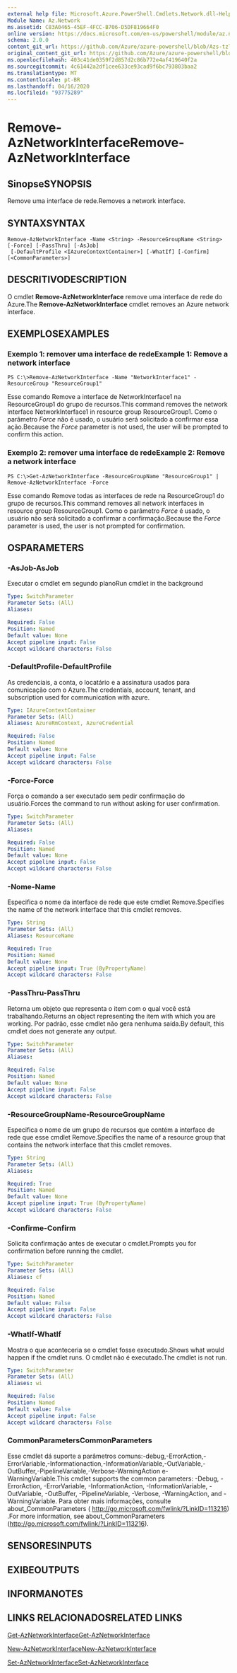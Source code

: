 ```yaml
---
external help file: Microsoft.Azure.PowerShell.Cmdlets.Network.dll-Help.xml
Module Name: Az.Network
ms.assetid: C83A0465-45EF-4FCC-B706-D5DF819664F0
online version: https://docs.microsoft.com/en-us/powershell/module/az.network/remove-aznetworkinterface
schema: 2.0.0
content_git_url: https://github.com/Azure/azure-powershell/blob/Azs-tzl/src/Network/Network/help/Remove-AzNetworkInterface.md
original_content_git_url: https://github.com/Azure/azure-powershell/blob/Azs-tzl/src/Network/Network/help/Remove-AzNetworkInterface.md
ms.openlocfilehash: 403c41de0359f2d857d2c86b772e4af419640f2a
ms.sourcegitcommit: 4c61442a2df1cee633ce93cad9f6bc793803baa2
ms.translationtype: MT
ms.contentlocale: pt-BR
ms.lasthandoff: 04/16/2020
ms.locfileid: "93775289"
---
```

# <span data-ttu-id="c4d9c-101">Remove-AzNetworkInterface</span><span class="sxs-lookup"><span data-stu-id="c4d9c-101">Remove-AzNetworkInterface</span></span>

## <span data-ttu-id="c4d9c-102">Sinopse</span><span class="sxs-lookup"><span data-stu-id="c4d9c-102">SYNOPSIS</span></span>
<span data-ttu-id="c4d9c-103">Remove uma interface de rede.</span><span class="sxs-lookup"><span data-stu-id="c4d9c-103">Removes a network interface.</span></span>

## <span data-ttu-id="c4d9c-104">SYNTAX</span><span class="sxs-lookup"><span data-stu-id="c4d9c-104">SYNTAX</span></span>

```
Remove-AzNetworkInterface -Name <String> -ResourceGroupName <String> [-Force] [-PassThru] [-AsJob]
 [-DefaultProfile <IAzureContextContainer>] [-WhatIf] [-Confirm] [<CommonParameters>]
```

## <span data-ttu-id="c4d9c-105">DESCRITIVO</span><span class="sxs-lookup"><span data-stu-id="c4d9c-105">DESCRIPTION</span></span>
<span data-ttu-id="c4d9c-106">O cmdlet **Remove-AzNetworkInterface** remove uma interface de rede do Azure.</span><span class="sxs-lookup"><span data-stu-id="c4d9c-106">The **Remove-AzNetworkInterface** cmdlet removes an Azure network interface.</span></span>

## <span data-ttu-id="c4d9c-107">EXEMPLOS</span><span class="sxs-lookup"><span data-stu-id="c4d9c-107">EXAMPLES</span></span>

### <span data-ttu-id="c4d9c-108">Exemplo 1: remover uma interface de rede</span><span class="sxs-lookup"><span data-stu-id="c4d9c-108">Example 1: Remove a network interface</span></span>
```
PS C:\>Remove-AzNetworkInterface -Name "NetworkInterface1" -ResourceGroup "ResourceGroup1"
```

<span data-ttu-id="c4d9c-109">Esse comando Remove a interface de NetworkInterface1 na ResourceGroup1 do grupo de recursos.</span><span class="sxs-lookup"><span data-stu-id="c4d9c-109">This command removes the network interface NetworkInterface1 in resource group ResourceGroup1.</span></span>
<span data-ttu-id="c4d9c-110">Como o parâmetro *Force* não é usado, o usuário será solicitado a confirmar essa ação.</span><span class="sxs-lookup"><span data-stu-id="c4d9c-110">Because the *Force* parameter is not used, the user will be prompted to confirm this action.</span></span>

### <span data-ttu-id="c4d9c-111">Exemplo 2: remover uma interface de rede</span><span class="sxs-lookup"><span data-stu-id="c4d9c-111">Example 2: Remove a network interface</span></span>
```
PS C:\>Get-AzNetworkInterface -ResourceGroupName "ResourceGroup1" | Remove-AzNetworkInterface -Force
```

<span data-ttu-id="c4d9c-112">Esse comando Remove todas as interfaces de rede na ResourceGroup1 do grupo de recursos.</span><span class="sxs-lookup"><span data-stu-id="c4d9c-112">This command removes all network interfaces in resource group ResourceGroup1.</span></span>
<span data-ttu-id="c4d9c-113">Como o parâmetro *Force* é usado, o usuário não será solicitado a confirmar a confirmação.</span><span class="sxs-lookup"><span data-stu-id="c4d9c-113">Because the *Force* parameter is used, the user is not prompted for confirmation.</span></span>

## <span data-ttu-id="c4d9c-114">OS</span><span class="sxs-lookup"><span data-stu-id="c4d9c-114">PARAMETERS</span></span>

### <span data-ttu-id="c4d9c-115">-AsJob</span><span class="sxs-lookup"><span data-stu-id="c4d9c-115">-AsJob</span></span>
<span data-ttu-id="c4d9c-116">Executar o cmdlet em segundo plano</span><span class="sxs-lookup"><span data-stu-id="c4d9c-116">Run cmdlet in the background</span></span>

```yaml
Type: SwitchParameter
Parameter Sets: (All)
Aliases: 

Required: False
Position: Named
Default value: None
Accept pipeline input: False
Accept wildcard characters: False
```

### <span data-ttu-id="c4d9c-117">-DefaultProfile</span><span class="sxs-lookup"><span data-stu-id="c4d9c-117">-DefaultProfile</span></span>
<span data-ttu-id="c4d9c-118">As credenciais, a conta, o locatário e a assinatura usados para comunicação com o Azure.</span><span class="sxs-lookup"><span data-stu-id="c4d9c-118">The credentials, account, tenant, and subscription used for communication with azure.</span></span>

```yaml
Type: IAzureContextContainer
Parameter Sets: (All)
Aliases: AzureRmContext, AzureCredential

Required: False
Position: Named
Default value: None
Accept pipeline input: False
Accept wildcard characters: False
```

### <span data-ttu-id="c4d9c-119">-Force</span><span class="sxs-lookup"><span data-stu-id="c4d9c-119">-Force</span></span>
<span data-ttu-id="c4d9c-120">Força o comando a ser executado sem pedir confirmação do usuário.</span><span class="sxs-lookup"><span data-stu-id="c4d9c-120">Forces the command to run without asking for user confirmation.</span></span>

```yaml
Type: SwitchParameter
Parameter Sets: (All)
Aliases: 

Required: False
Position: Named
Default value: None
Accept pipeline input: False
Accept wildcard characters: False
```

### <span data-ttu-id="c4d9c-121">-Nome</span><span class="sxs-lookup"><span data-stu-id="c4d9c-121">-Name</span></span>
<span data-ttu-id="c4d9c-122">Especifica o nome da interface de rede que este cmdlet Remove.</span><span class="sxs-lookup"><span data-stu-id="c4d9c-122">Specifies the name of the network interface that this cmdlet removes.</span></span>

```yaml
Type: String
Parameter Sets: (All)
Aliases: ResourceName

Required: True
Position: Named
Default value: None
Accept pipeline input: True (ByPropertyName)
Accept wildcard characters: False
```

### <span data-ttu-id="c4d9c-123">-PassThru</span><span class="sxs-lookup"><span data-stu-id="c4d9c-123">-PassThru</span></span>
<span data-ttu-id="c4d9c-124">Retorna um objeto que representa o item com o qual você está trabalhando.</span><span class="sxs-lookup"><span data-stu-id="c4d9c-124">Returns an object representing the item with which you are working.</span></span>
<span data-ttu-id="c4d9c-125">Por padrão, esse cmdlet não gera nenhuma saída.</span><span class="sxs-lookup"><span data-stu-id="c4d9c-125">By default, this cmdlet does not generate any output.</span></span>

```yaml
Type: SwitchParameter
Parameter Sets: (All)
Aliases: 

Required: False
Position: Named
Default value: None
Accept pipeline input: False
Accept wildcard characters: False
```

### <span data-ttu-id="c4d9c-126">-ResourceGroupName</span><span class="sxs-lookup"><span data-stu-id="c4d9c-126">-ResourceGroupName</span></span>
<span data-ttu-id="c4d9c-127">Especifica o nome de um grupo de recursos que contém a interface de rede que esse cmdlet Remove.</span><span class="sxs-lookup"><span data-stu-id="c4d9c-127">Specifies the name of a resource group that contains the network interface that this cmdlet removes.</span></span>

```yaml
Type: String
Parameter Sets: (All)
Aliases: 

Required: True
Position: Named
Default value: None
Accept pipeline input: True (ByPropertyName)
Accept wildcard characters: False
```

### <span data-ttu-id="c4d9c-128">-Confirme</span><span class="sxs-lookup"><span data-stu-id="c4d9c-128">-Confirm</span></span>
<span data-ttu-id="c4d9c-129">Solicita confirmação antes de executar o cmdlet.</span><span class="sxs-lookup"><span data-stu-id="c4d9c-129">Prompts you for confirmation before running the cmdlet.</span></span>

```yaml
Type: SwitchParameter
Parameter Sets: (All)
Aliases: cf

Required: False
Position: Named
Default value: False
Accept pipeline input: False
Accept wildcard characters: False
```

### <span data-ttu-id="c4d9c-130">-WhatIf</span><span class="sxs-lookup"><span data-stu-id="c4d9c-130">-WhatIf</span></span>
<span data-ttu-id="c4d9c-131">Mostra o que aconteceria se o cmdlet fosse executado.</span><span class="sxs-lookup"><span data-stu-id="c4d9c-131">Shows what would happen if the cmdlet runs.</span></span>
<span data-ttu-id="c4d9c-132">O cmdlet não é executado.</span><span class="sxs-lookup"><span data-stu-id="c4d9c-132">The cmdlet is not run.</span></span>

```yaml
Type: SwitchParameter
Parameter Sets: (All)
Aliases: wi

Required: False
Position: Named
Default value: False
Accept pipeline input: False
Accept wildcard characters: False
```

### <span data-ttu-id="c4d9c-133">CommonParameters</span><span class="sxs-lookup"><span data-stu-id="c4d9c-133">CommonParameters</span></span>
<span data-ttu-id="c4d9c-134">Esse cmdlet dá suporte a parâmetros comuns:-debug,-ErrorAction,-ErrorVariable,-Informationaction,-InformationVariable,-OutVariable,-OutBuffer,-PipelineVariable,-Verbose-WarningAction e-WarningVariable.</span><span class="sxs-lookup"><span data-stu-id="c4d9c-134">This cmdlet supports the common parameters: -Debug, -ErrorAction, -ErrorVariable, -InformationAction, -InformationVariable, -OutVariable, -OutBuffer, -PipelineVariable, -Verbose, -WarningAction, and -WarningVariable.</span></span> <span data-ttu-id="c4d9c-135">Para obter mais informações, consulte about_CommonParameters ( http://go.microsoft.com/fwlink/?LinkID=113216) .</span><span class="sxs-lookup"><span data-stu-id="c4d9c-135">For more information, see about_CommonParameters (http://go.microsoft.com/fwlink/?LinkID=113216).</span></span>

## <span data-ttu-id="c4d9c-136">SENSORES</span><span class="sxs-lookup"><span data-stu-id="c4d9c-136">INPUTS</span></span>

## <span data-ttu-id="c4d9c-137">EXIBE</span><span class="sxs-lookup"><span data-stu-id="c4d9c-137">OUTPUTS</span></span>

## <span data-ttu-id="c4d9c-138">INFORMA</span><span class="sxs-lookup"><span data-stu-id="c4d9c-138">NOTES</span></span>

## <span data-ttu-id="c4d9c-139">LINKS RELACIONADOS</span><span class="sxs-lookup"><span data-stu-id="c4d9c-139">RELATED LINKS</span></span>

[<span data-ttu-id="c4d9c-140">Get-AzNetworkInterface</span><span class="sxs-lookup"><span data-stu-id="c4d9c-140">Get-AzNetworkInterface</span></span>](./Get-AzNetworkInterface.md)

[<span data-ttu-id="c4d9c-141">New-AzNetworkInterface</span><span class="sxs-lookup"><span data-stu-id="c4d9c-141">New-AzNetworkInterface</span></span>](./New-AzNetworkInterface.md)

[<span data-ttu-id="c4d9c-142">Set-AzNetworkInterface</span><span class="sxs-lookup"><span data-stu-id="c4d9c-142">Set-AzNetworkInterface</span></span>](./Set-AzNetworkInterface.md)


